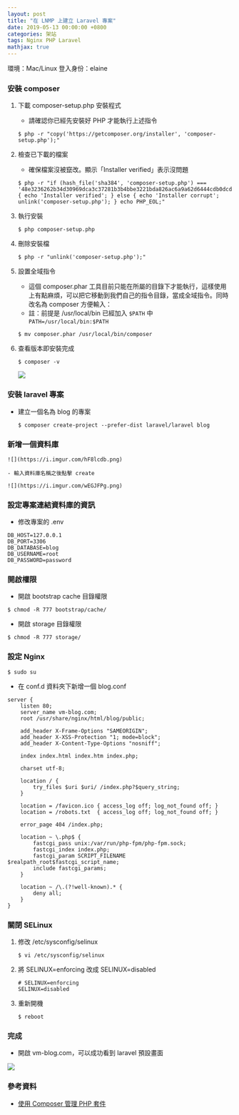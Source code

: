```yaml
---
layout: post
title: "在 LNMP 上建立 Laravel 專案"
date: 2019-05-13 00:00:00 +0800
categories: 架站
tags: Nginx PHP Laravel
mathjax: true
---
```


環境：Mac/Linux
登入身份：elaine

### 安裝 composer

1. 下載 composer-setup.php 安裝程式

   - 請確認你已經先安裝好 PHP 才能執行上述指令

   ```
   $ php -r "copy('https://getcomposer.org/installer', 'composer-setup.php');"
   ```

2. 檢查已下載的檔案

   - 確保檔案沒被竄改。顯示「Installer verified」表示沒問題

   ```
   $ php -r "if (hash_file('sha384', 'composer-setup.php') === '48e3236262b34d30969dca3c37281b3b4bbe3221bda826ac6a9a62d6444cdb0dcd0615698a5cbe587c3f0fe57a54d8f5') { echo 'Installer verified'; } else { echo 'Installer corrupt'; unlink('composer-setup.php'); } echo PHP_EOL;"
   ```

3. 執行安裝

   ```
   $ php composer-setup.php
   ```

4. 刪除安裝檔

   ```
   $ php -r "unlink('composer-setup.php');"
   ```

5. 設置全域指令

   - 這個 composer.phar 工具目前只能在所屬的目錄下才能執行，這樣使用上有點麻煩，可以把它移動到我們自己的指令目錄，當成全域指令。同時改名為 composer 方便輸入：
   - 註：前提是 /usr/local/bin 已經加入 `$PATH` 中
     `PATH=/usr/local/bin:$PATH`

   ```
   $ mv composer.phar /usr/local/bin/composer
   ```

6. 查看版本即安裝完成

   ```
   $ composer -v
   ```

   ![](https://i.imgur.com/ZrpQQQP.png)

### 安裝 laravel 專案

- 建立一個名為 blog 的專案

  ```
  $ composer create-project --prefer-dist laravel/laravel blog
  ```

### 新增一個資料庫

    ![](https://i.imgur.com/hF8lcdb.png)

    - 輸入資料庫名稱之後點擊 create

    ![](https://i.imgur.com/wEGJFPg.png)

### 設定專案連結資料庫的資訊

- 修改專案的 .env

```
DB_HOST=127.0.0.1
DB_PORT=3306
DB_DATABASE=blog
DB_USERNAME=root
DB_PASSWORD=password
```

### 開啟權限

- 開啟 bootstrap cache 目錄權限

```
$ chmod -R 777 bootstrap/cache/
```

- 開啟 storage 目錄權限

```
$ chmod -R 777 storage/
```

### 設定 Nginx

```
$ sudo su
```

- 在 conf.d 資料夾下新增一個 blog.conf

```
server {
    listen 80;
    server_name vm-blog.com;
    root /usr/share/nginx/html/blog/public;

    add_header X-Frame-Options "SAMEORIGIN";
    add_header X-XSS-Protection "1; mode=block";
    add_header X-Content-Type-Options "nosniff";

    index index.html index.htm index.php;

    charset utf-8;

    location / {
        try_files $uri $uri/ /index.php?$query_string;
    }

    location = /favicon.ico { access_log off; log_not_found off; }
    location = /robots.txt  { access_log off; log_not_found off; }

    error_page 404 /index.php;

    location ~ \.php$ {
        fastcgi_pass unix:/var/run/php-fpm/php-fpm.sock;
        fastcgi_index index.php;
        fastcgi_param SCRIPT_FILENAME $realpath_root$fastcgi_script_name;
        include fastcgi_params;
    }

    location ~ /\.(?!well-known).* {
        deny all;
    }
}
```

### 關閉 SELinux

1. 修改 /etc/sysconfig/selinux

   ```
   $ vi /etc/sysconfig/selinux
   ```

2. 將 SELINUX=enforcing 改成 SELINUX=disabled

   ```
   # SELINUX=enforcing
   SELINUX=disabled
   ```

3. 重新開機

   ```
   $ reboot
   ```

### 完成

- 開啟 vm-blog.com，可以成功看到 laravel 預設畫面

![](https://i.imgur.com/jU1qYT8.png)

### 參考資料

- [使用 Composer 管理 PHP 套件](http://blog.tonycube.com/2016/12/composer-php.html)
